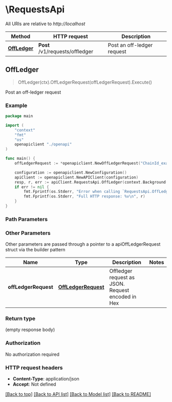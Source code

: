 # \RequestsApi

All URIs are relative to *http://localhost*

Method | HTTP request | Description
------------- | ------------- | -------------
[**OffLedger**](RequestsApi.md#OffLedger) | **Post** /v1/requests/offledger | Post an off-ledger request



## OffLedger

> OffLedger(ctx).OffLedgerRequest(offLedgerRequest).Execute()

Post an off-ledger request

### Example

```go
package main

import (
    "context"
    "fmt"
    "os"
    openapiclient "./openapi"
)

func main() {
    offLedgerRequest := *openapiclient.NewOffLedgerRequest("ChainId_example", "Hex string") // OffLedgerRequest | Offledger request as JSON. Request encoded in Hex

    configuration := openapiclient.NewConfiguration()
    apiClient := openapiclient.NewAPIClient(configuration)
    resp, r, err := apiClient.RequestsApi.OffLedger(context.Background()).OffLedgerRequest(offLedgerRequest).Execute()
    if err != nil {
        fmt.Fprintf(os.Stderr, "Error when calling `RequestsApi.OffLedger``: %v\n", err)
        fmt.Fprintf(os.Stderr, "Full HTTP response: %v\n", r)
    }
}
```

### Path Parameters



### Other Parameters

Other parameters are passed through a pointer to a apiOffLedgerRequest struct via the builder pattern


Name | Type | Description  | Notes
------------- | ------------- | ------------- | -------------
 **offLedgerRequest** | [**OffLedgerRequest**](OffLedgerRequest.md) | Offledger request as JSON. Request encoded in Hex | 

### Return type

 (empty response body)

### Authorization

No authorization required

### HTTP request headers

- **Content-Type**: application/json
- **Accept**: Not defined

[[Back to top]](#) [[Back to API list]](../README.md#documentation-for-api-endpoints)
[[Back to Model list]](../README.md#documentation-for-models)
[[Back to README]](../README.md)

